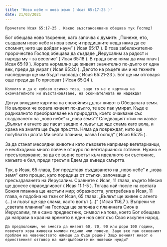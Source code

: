 ```yaml
---
title: 'Ново небе и нова земя ( Исая 65:17-25 )'
date: 21/03/2021
---
```


`Прочетете Исая 65:17-25 . Какво възстановяване обещава тук Господ?`

Бог обещава ново творение, като започва с думите: „Понеже, ето, създавам ново небе и нова земя; и предишните неща няма да се спомнят, нито ще дойдат наум” ( Исая 65:17 ). В това забележително пророчество Господ обещава да създаде „Йерусалим за радост и народа му – за веселие“ ( Исая 65:18 ). В града вече няма да има плач ( Исая 65:19 ). Хората нормално ще живеят значително по-дълго от един век, преди да умрат ( Исая 65:20 ). Делото на ръцете им и на техните наследници ще им бъдат наслада ( Исая 65:21-23 ). Бог ще им отговаря още преди да Го призоват ( Исая 65:24 ).

`Колкото и да е хубаво всичко това, защо то не е картина на окончателното ни възстановяване, на окончателната ни надежда?`

Дотук виждаме картина на спокойния дълъг живот в Обещаната земя. Но въпреки че хората живеят по-дълго, те все пак умират. Къде е радикалното преобразяване на природата, което очакваме със създаването на „ново небе“ и „нова земя“? Следващият стих ни казва: „Вълкът и агнето ще пасат заедно и лъвът ще яде слама като вола, и храна на змията ще бъде пръстта. Няма да повреждат, нито ще погубватв цялата Ми свята планина, казва Господ” ( Исая 65:25 ).

За да станат месоядни животни като лъвовете например вегетарианци, е необходимо много повече от курс по вегетарианско готвене. Нужно е пресътворяване, за да се върне светът към идеалното си състояние, какъвто е бил, преди грехът в Едем да въведе смъртта.

Тук, в Исая, 65 глава, Бог представя създаването на „ново небе“ и „нова земя“ като процес, като поредица от стъпки, започващи с пресъздаването на Йерусалим. Сравнете с Исая, 11 глава, където Месия ще донесе справедливост ( Исая 11:1-5 ). Тогава най-после на светата Божия планина ще настъпи мир; образността, употребена в Исая, 11 глава, е подобна на тези от Исая, 65 глава: „Вълкът ще живее с агнето (…) и лъвът ще яде слама, както волът (...)“ ( Исая 11:6,7 ). Въпреки че „светата планина“ на Господа ще започва с планината Сион в Йерусалим, тя е само предвестник, символ на това, което Бог обещава да направи в края на времето в един нов свят със Своя изкупен народ.

`Да предположим, че вместо да живеят 60, 70, 90 или дори 100 години, повечето хора живееха милион години или повече. Защо все пак основният проблем на човечеството нямаше да бъде решен? Защо вечният живот е единственият отговор на най-дълбоките ни човешки нужди?`